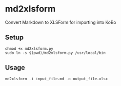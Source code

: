 # md2xlsform

Convert Markdown to XLSForm for importing into KoBo

## Setup
```
chmod +x md2xlsform.py
sudo ln -s $(pwd)/md2xlsform.py /usr/local/bin
```

## Usage
```
md2xlsform -i input_file.md -o output_file.xlsx
```
